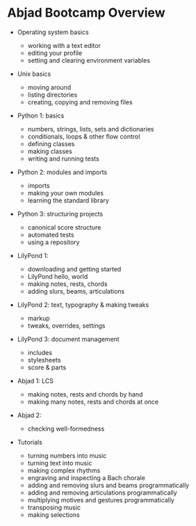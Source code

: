 Abjad Bootcamp Overview
=======================

* Operating system basics
    * working with a text editor
    * editing your profile
    * setting and clearing environment variables

* Unix basics
    * moving around
    * listing directories
    * creating, copying and removing files

* Python 1: basics
    * numbers, strings, lists, sets and dictionaries
    * conditionals, loops & other flow control
    * defining classes
    * making classes
    * writing and running tests

* Python 2: modules and imports
    * imports
    * making your own modules 
    * learning the standard library

* Python 3: structuring projects
    * canonical score structure
    * automated tests
    * using a repository

* LilyPond 1:
    * downloading and getting started
    * LilyPond hello, world
    * making notes, rests, chords
    * adding slurs, beams, articulations

* LilyPond 2: text, typography & making tweaks
    * markup
    * tweaks, overrides, settings

* LilyPond 3: document management
    * includes
    * stylesheets
    * score & parts

* Abjad 1: LCS
    * making notes, rests and chords by hand
    * making many notes, rests and chords at once

* Abjad 2: 
    * checking well-formedness

* Tutorials
    * turning numbers into music
    * turning text into music
    * making complex rhythms
    * engraving and inspecting a Bach chorale
    * adding and removing slurs and beams programmatically
    * adding and removing articulations programmatically
    * multiplying motives and gestures programmatically
    * transposing music
    * making selections